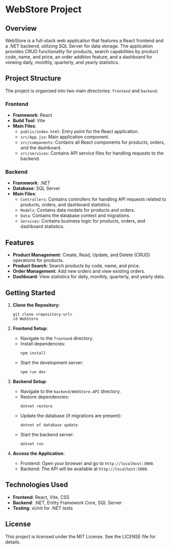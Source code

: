 # WebStore Project

## Overview
WebStore is a full-stack web application that features a React frontend and a .NET backend, utilizing SQL Server for data storage. The application provides CRUD functionality for products, search capabilities by product code, name, and price, an order addition feature, and a dashboard for viewing daily, monthly, quarterly, and yearly statistics.

## Project Structure
The project is organized into two main directories: `frontend` and `backend`.

### Frontend
- **Framework**: React
- **Build Tool**: Vite
- **Main Files**:
  - `public/index.html`: Entry point for the React application.
  - `src/App.jsx`: Main application component.
  - `src/components`: Contains all React components for products, orders, and the dashboard.
  - `src/services`: Contains API service files for handling requests to the backend.

### Backend
- **Framework**: .NET
- **Database**: SQL Server
- **Main Files**:
  - `Controllers`: Contains controllers for handling API requests related to products, orders, and dashboard statistics.
  - `Models`: Contains data models for products and orders.
  - `Data`: Contains the database context and migrations.
  - `Services`: Contains business logic for products, orders, and dashboard statistics.

## Features
- **Product Management**: Create, Read, Update, and Delete (CRUD) operations for products.
- **Product Search**: Search products by code, name, and price.
- **Order Management**: Add new orders and view existing orders.
- **Dashboard**: View statistics for daily, monthly, quarterly, and yearly data.

## Getting Started
1. **Clone the Repository**: 
   ```
   git clone <repository-url>
   cd WebStore
   ```

2. **Frontend Setup**:
   - Navigate to the `frontend` directory.
   - Install dependencies:
     ```
     npm install
     ```
   - Start the development server:
     ```
     npm run dev
     ```

3. **Backend Setup**:
   - Navigate to the `backend/WebStore.API` directory.
   - Restore dependencies:
     ```
     dotnet restore
     ```
   - Update the database (if migrations are present):
     ```
     dotnet ef database update
     ```
   - Start the backend server:
     ```
     dotnet run
     ```

4. **Access the Application**:
   - Frontend: Open your browser and go to `http://localhost:3000`.
   - Backend: The API will be available at `http://localhost:5000`.

## Technologies Used
- **Frontend**: React, Vite, CSS
- **Backend**: .NET, Entity Framework Core, SQL Server
- **Testing**: xUnit for .NET tests

## License
This project is licensed under the MIT License. See the LICENSE file for details.
